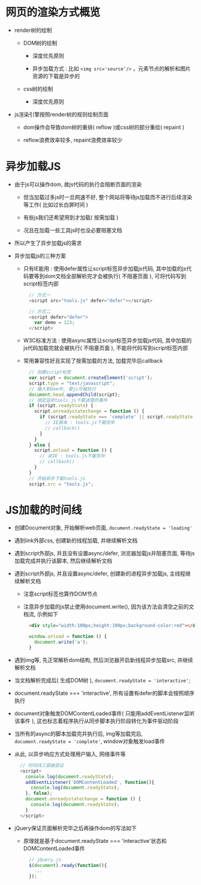 # 网页的渲染方式概览

- render树的绘制

  - DOM树的绘制
    
    - 深度优先原则

    - 异步加载方式 : 比如 ```<img src='source'/>``` ，元素节点的解析和图片资源的下载是异步的

  - css树的绘制

    - 深度优先原则

- js渲染引擎按照render树的规则绘制页面

  - dom操作会导致dom树的重排( reflow )或css树的部分重绘( repaint )

  - reflow浪费效率较多, repaint浪费效率较少

# 异步加载JS

- 由于js可以操作dom, 故js代码的执行会阻断页面的渲染

  - 但当加载过多js时一旦网速不好, 整个网站将等待js加载而不进行后续渲染等工作( 比如过长白屏时间 )

  - 有些js我们还希望用到才加载( 按需加载 )

  - 况且在加载一些工具js时也没必要阻塞文档

- 所以产生了异步加载js的需求

- 异步加载js的三种方案

  - 只有IE能用 : 使用defer属性让script标签异步加载js代码, 其中加载的js代码要等到dom文档全部解析完才会被执行( 不阻塞页面 ), 可将代码写到script标签内部

    ```js
      // 方式一
      <script src="tools.js" defer="defer"></script>

      // 方式二
      <script defer="defer">
        var demo = 123;
      </script>
    ```

  - W3C标准方法 : 使用async属性让script标签异步加载js代码, 其中加载的js代码加载完就会被执行( 不阻塞页面 ), 不能将代码写到script标签内部

  - 常用兼容性好且实现了按需加载的方法, 加载完毕后callback

    ```js
      // 创建script标签
      var script = document.createElement('script');
      script.type = "text/javascript";
      // 插入到dom中, 使js可被执行
      document.head.appendChild(script);
      // 绑定监听tools.js下载进度的事件
      if (script.readyState) {
        script.onreadystatechange = function () {
          if (script.readyState === 'complete' || script.readyState === 'loaded') {
            // IE版本 : tools.js下载完毕
            // callback()
          }
        }
      } else {
        script.onload = function () {
          // 非IE : tools.js下载完毕
          // callback()
        }
      }
      // 开始异步下载tools.js
      script.src = "tools.js";
    ```

# JS加载的时间线

- 创建Document对象, 开始解析web页面, ```document.readyState = 'loading'```

- 遇到link外部css, 创建新的线程加载, 并继续解析文档

- 遇到script外部js, 并且没有设置async/defer, 浏览器加载js并阻塞页面, 等待js加载完成并执行该脚本, 然后继续解析文档

- 遇到script外部js, 并且设置async/defer, 创建新的进程异步加载js, 主线程继续解析文档

  - 注意script标签也算作DOM节点

  - 注意异步加载的js禁止使用document.write(), 因为该方法会清空之前的文档流, 示例如下

    ```html
      <div style="width:100px;height:100px;background-color:red"></div>
    ```
    ```js
      window.onload = function () {
        document.write('a');
      }
    ```

- 遇到img等, 先正常解析dom结构, 然后浏览器开启新线程异步加载src, 并继续解析文档

- 当文档解析完成后( 生成DOM树 ), ```document.readyState = 'interactive'```;

- document.readyState === 'interactive', 所有设置有defer的脚本会按照顺序执行

- document对象触发DOMContentLoaded事件( 只能用addEventListener监听该事件 ), 这也标志着程序执行从同步脚本执行阶段转化为事件驱动阶段

- 当所有的async的脚本加载完并执行后, img等加载完后, ```document.readyState = 'complete'```, window对象触发load事件

- 从此, 以异步响应方式处理用户输入, 网络事件等

  ```js
    // 时间线三部曲验证
    <script>
      console.log(document.readyState);
      addEventListener('DOMContentLoaded', function(){
        console.log(document.readyState);
      }, false);
      document.onreadystatechange = function () {
        console.log(document.readyState);
      }
    </script>
  ```

- jQuery保证页面解析完毕之后再操作dom的写法如下

  - 原理就是基于document.readyState === 'interactive'状态和DOMContentLoaded事件

    ```js
      // jQuery.js
      $(document).ready(function(){
        ...    
      });
    ```